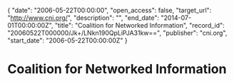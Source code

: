 {
  "date": "2006-05-22T00:00:00", 
  "open_access": false, 
  "target_url": "http://www.cni.org/", 
  "description": "", 
  "end_date": "2014-07-01T00:00:00Z", 
  "title": "Coalition for Networked Information", 
  "record_id": "20060522T000000/Jk+/LNkn190QpLiPJA31kw==", 
  "publisher": "cni.org", 
  "start_date": "2006-05-22T00:00:00Z"
}

# Coalition for Networked Information

